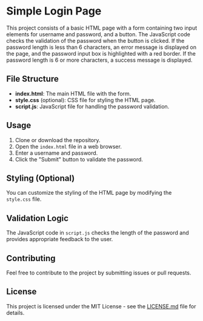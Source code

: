 # Simple Login Page

This project consists of a basic HTML page with a form containing two input elements for username and password, and a button. The JavaScript code checks the validation of the password when the button is clicked. If the password length is less than 6 characters, an error message is displayed on the page, and the password input box is highlighted with a red border. If the password length is 6 or more characters, a success message is displayed.

## File Structure

- **index.html**: The main HTML file with the form.
- **style.css** (optional): CSS file for styling the HTML page.
- **script.js**: JavaScript file for handling the password validation.

## Usage

1. Clone or download the repository.
2. Open the `index.html` file in a web browser.
3. Enter a username and password.
4. Click the "Submit" button to validate the password.

## Styling (Optional)

You can customize the styling of the HTML page by modifying the `style.css` file.

## Validation Logic

The JavaScript code in `script.js` checks the length of the password and provides appropriate feedback to the user.

## Contributing

Feel free to contribute to the project by submitting issues or pull requests.

## License

This project is licensed under the MIT License - see the [LICENSE.md](LICENSE.md) file for details.
